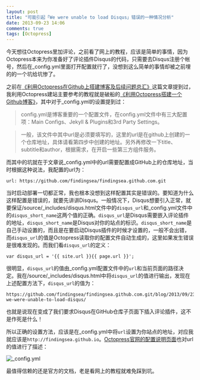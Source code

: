 ```yaml
---
layout: post
title: "可能引起「We were unable to load Disqus」错误的一种情况分析"
date: 2013-09-23 14:06
comments: true
tags: [Octopress]
---
```

今天想往Octopress里加评论，之前看了网上的教程，应该是简单的事情，因为Octopress本来为你准备好了评论插件Disqus的代码，只需要去Disqus注册个帐号，然后在\_config.yml里面打开配置就行了，没想到这么简单的事情却被之前埋的的一个坑给坑惨了。

<!-- more -->

之前在[《利用Octopress在Github上搭建博客及后续问题总汇》](http://findingsea.github.io/blog/2013/09/20/li-yong-octopresszai-githubshang-da-jian-bo-ke-ji-hou-xu-wen-ti-zong-hui/)这篇文章提到过，我利用Octopress建站主要参考的教程就是破船的[《利用Octopress搭建一个Github博客》](http://beyondvincent.com/blog/2013/08/03/108-creating-a-github-blog-using-octopress/)，其中对于\_config.yml的设置提到过：

>config.yml是博客重要的一个配置文件，在config.yml文件中有三大配置项：Main Configs、Jekyll & Plugins和3rd Party Settings。

>一般，该文件中其中url是必须要填写的，这里的url是在github上创建的一个仓库地址，具体请看第四步中创建的地址。另外再修改一下title、subtitle和author，根据需求，在开启一些第三方组件服务。

而其中的坑就在于文章说\_config.yml中的url需要配置成GitHub上的仓库地址，当时根据这种说法，我配置的url为：

```
url: https://github.com/findingsea/findingsea.github.com.git
```

当时启动部署一切都正常，我也根本没想到这样配置其实是错误的。要知道为什么这样配置是错误的，就要先讲讲Disqus。一般情况下，Disqus想要引入正常，就要保证/source/\_includes/disqus.html文件中的`disqus_url`和\_config.yml文件中的`disqus_short_name`这两个值的正确。`disqus_url`是Disqus需要嵌入评论插件的地址，`disqus_short_name`是Disqus对你的站点的标识。`disqus_short_name`是自己手动设置的，而且是在要启动Disqus插件的时候才设置的，一般不会出错，而`disqus_url`的值是Octopress读取你的配置文件自动生成的，这里如果发生错误是很难发现的。而我们看`disqus_url`的定义：

```
var disqus_url = '{{ site.url }}{{ page.url }}';
```
很明显，`disqus_url`的值由\_config.yml配置文件中的`url`和当前页面的路径决定。我在/source/\_includes/disqus.html中将`disqus_url`的值进行输出，发现在上述配置方法下，`disqus_url`的值为：

```
https://github.com/findingsea/findingsea.github.com.git/blog/2013/09/23/about-we-were-unable-to-load-disqus/
```
也就是说现在变成了我们要求Disqus在GitHub仓库子页面下插入评论插件，这不是作死是什么！

所以正确的设置方法，应该是在\_config.yml中将`url`设置为你站点的地址，对应我就应该是`http://findingsea.github.io`。[Octopress官网的配置说明页面](http://octopress.org/docs/configuring/)也对url的值进行了描述：

![_config.yml](/images/2013/10/19/QQ20131019-1@2x.png)

最值得信赖的还是官方的文档，老是看网上的教程就难免踩到坑。